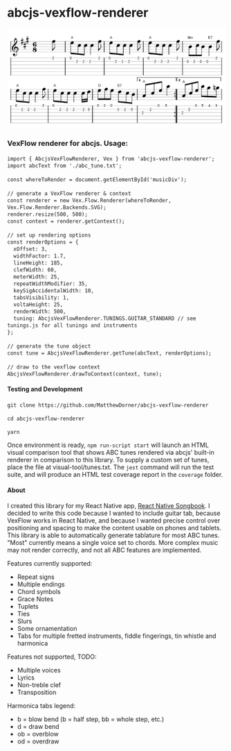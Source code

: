 # abcjs-vexflow-renderer
![screenshot](screenshot.png)

### VexFlow renderer for abcjs. Usage:

```
import { AbcjsVexFlowRenderer, Vex } from 'abcjs-vexflow-renderer';
import abcText from './abc_tune.txt';

const whereToRender = document.getElementById('musicDiv');

// generate a VexFlow renderer & context
const renderer = new Vex.Flow.Renderer(whereToRender, Vex.Flow.Renderer.Backends.SVG);
renderer.resize(500, 500);
const context = renderer.getContext();

// set up rendering options
const renderOptions = {
  xOffset: 3,
  widthFactor: 1.7,
  lineHeight: 185,
  clefWidth: 60,
  meterWidth: 25,
  repeatWidthModifier: 35,
  keySigAccidentalWidth: 10,
  tabsVisibility: 1,
  voltaHeight: 25,
  renderWidth: 500,
  tuning: AbcjsVexFlowRenderer.TUNINGS.GUITAR_STANDARD // see tunings.js for all tunings and instruments
};

// generate the tune object
const tune = AbcjsVexFlowRenderer.getTune(abcText, renderOptions);

// draw to the vexflow context
AbcjsVexFlowRenderer.drawToContext(context, tune);
```

#### Testing and Development

`git clone https://github.com/MatthewDorner/abcjs-vexflow-renderer`

`cd abcjs-vexflow-renderer`

`yarn`


Once environment is ready, `npm run-script start` will launch an HTML visual comparison tool that shows ABC tunes rendered via abcjs' built-in renderer in comparison to this library. To supply a custom set of tunes, place the file at visual-tool/tunes.txt. The `jest` command will run the test suite, and will produce an HTML test coverage report in the `coverage` folder.

#### About
I created this library for my React Native app, [React Native Songbook](https://github.com/matthewdorner/react-native-songbook). I decided to write this code because I wanted to include guitar tab, because VexFlow works in React Native, and because I wanted precise control over positioning and spacing to make the content usable on phones and tablets. This library is able to automatically generate tablature for most ABC tunes. "Most" currently means a single voice set to chords. More complex music may not render correctly, and not all ABC features are implemented.

Features currently supported:
- Repeat signs
- Multiple endings
- Chord symbols
- Grace Notes
- Tuplets
- Ties
- Slurs
- Some ornamentation
- Tabs for multiple fretted instruments, fiddle fingerings, tin whistle and harmonica

Features not supported, TODO:
- Multiple voices
- Lyrics
- Non-treble clef
- Transposition

 Harmonica tabs legend:
 - b = blow bend (b = half step, bb = whole step, etc.)
 - d = draw bend
 - ob = overblow
 - od = overdraw
